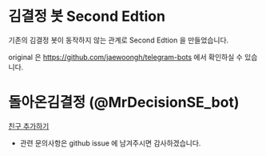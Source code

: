 김결정 봇 Second Edtion
======================

기존의 김결정 봇이 동작하지 않는 관계로 Second Edtion 을 만들었습니다.

original 은 <a href="https://github.com/jaewoongh/telegram-bots">https://github.com/jaewoongh/telegram-bots</a> 에서 확인하실 수 있습니다.

# 돌아온김결정 (@MrDecisionSE_bot)
<a href="https://telegram.me/MrDecisionSE_bot">친구 추가하기</a>

* 관련 문의사항은 <a gref="https://github.com/studionabu/MrDecisionSe_bot/issues">github issue</a> 에 남겨주시면 감사하겠습니다.